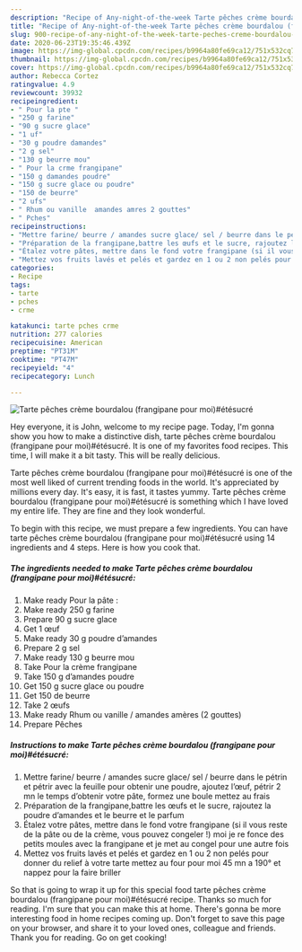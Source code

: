 ```yaml
---
description: "Recipe of Any-night-of-the-week Tarte pêches crème bourdalou (frangipane pour moi)#étésucré"
title: "Recipe of Any-night-of-the-week Tarte pêches crème bourdalou (frangipane pour moi)#étésucré"
slug: 900-recipe-of-any-night-of-the-week-tarte-peches-creme-bourdalou-frangipane-pour-moietesucre
date: 2020-06-23T19:35:46.439Z
image: https://img-global.cpcdn.com/recipes/b9964a80fe69ca12/751x532cq70/tarte-peches-creme-bourdalou-frangipane-pour-moietesucre-photo-principale-de-la-recette.jpg
thumbnail: https://img-global.cpcdn.com/recipes/b9964a80fe69ca12/751x532cq70/tarte-peches-creme-bourdalou-frangipane-pour-moietesucre-photo-principale-de-la-recette.jpg
cover: https://img-global.cpcdn.com/recipes/b9964a80fe69ca12/751x532cq70/tarte-peches-creme-bourdalou-frangipane-pour-moietesucre-photo-principale-de-la-recette.jpg
author: Rebecca Cortez
ratingvalue: 4.9
reviewcount: 39932
recipeingredient:
- " Pour la pte "
- "250 g farine"
- "90 g sucre glace"
- "1 uf"
- "30 g poudre damandes"
- "2 g sel"
- "130 g beurre mou"
- " Pour la crme frangipane"
- "150 g damandes poudre"
- "150 g sucre glace ou poudre"
- "150 de beurre"
- "2 ufs"
- " Rhum ou vanille  amandes amres 2 gouttes"
- " Pches"
recipeinstructions:
- "Mettre farine/ beurre / amandes sucre glace/ sel / beurre dans le pétrin et pétrir avec la feuille pour obtenir une poudre, ajoutez l’œuf, pétrir 2 mn le temps d’obtenir votre pâte, formez une boule mettez au frais"
- "Préparation de la frangipane,battre les œufs et le sucre, rajoutez la poudre d’amandes et le beurre et le parfum"
- "Étalez votre pâtes, mettre dans le fond votre frangipane (si il vous reste de la pâte ou de la crème, vous pouvez congeler !) moi je re fonce des petits moules avec la frangipane et je met au congel pour une autre fois"
- "Mettez vos fruits lavés et pelés et gardez en 1 ou 2 non pelés pour donner du relief à votre tarte mettez au four pour moi 45 mn a 190° et nappez pour la faire briller"
categories:
- Recipe
tags:
- tarte
- pches
- crme

katakunci: tarte pches crme 
nutrition: 277 calories
recipecuisine: American
preptime: "PT31M"
cooktime: "PT47M"
recipeyield: "4"
recipecategory: Lunch

---
```



![Tarte pêches crème bourdalou (frangipane pour moi)#étésucré](https://img-global.cpcdn.com/recipes/b9964a80fe69ca12/751x532cq70/tarte-peches-creme-bourdalou-frangipane-pour-moietesucre-photo-principale-de-la-recette.jpg)

Hey everyone, it is John, welcome to my recipe page. Today, I'm gonna show you how to make a distinctive dish, tarte pêches crème bourdalou (frangipane pour moi)#étésucré. It is one of my favorites food recipes. This time, I will make it a bit tasty. This will be really delicious.

Tarte pêches crème bourdalou (frangipane pour moi)#étésucré is one of the most well liked of current trending foods in the world. It's appreciated by millions every day. It's easy, it is fast, it tastes yummy. Tarte pêches crème bourdalou (frangipane pour moi)#étésucré is something which I have loved my entire life. They are fine and they look wonderful.




To begin with this recipe, we must prepare a few ingredients. You can have tarte pêches crème bourdalou (frangipane pour moi)#étésucré using 14 ingredients and 4 steps. Here is how you cook that.

<!--inarticleads1-->

##### The ingredients needed to make Tarte pêches crème bourdalou (frangipane pour moi)#étésucré:

1. Make ready  Pour la pâte :
1. Make ready 250 g farine
1. Prepare 90 g sucre glace
1. Get 1 œuf
1. Make ready 30 g poudre d’amandes
1. Prepare 2 g sel
1. Make ready 130 g beurre mou
1. Take  Pour la crème frangipane
1. Take 150 g d’amandes poudre
1. Get 150 g sucre glace ou poudre
1. Get 150 de beurre
1. Take 2 œufs
1. Make ready  Rhum ou vanille / amandes amères (2 gouttes)
1. Prepare  Pêches




<!--inarticleads2-->

##### Instructions to make Tarte pêches crème bourdalou (frangipane pour moi)#étésucré:

1. Mettre farine/ beurre / amandes sucre glace/ sel / beurre dans le pétrin et pétrir avec la feuille pour obtenir une poudre, ajoutez l’œuf, pétrir 2 mn le temps d’obtenir votre pâte, formez une boule mettez au frais
1. Préparation de la frangipane,battre les œufs et le sucre, rajoutez la poudre d’amandes et le beurre et le parfum
1. Étalez votre pâtes, mettre dans le fond votre frangipane (si il vous reste de la pâte ou de la crème, vous pouvez congeler !) moi je re fonce des petits moules avec la frangipane et je met au congel pour une autre fois
1. Mettez vos fruits lavés et pelés et gardez en 1 ou 2 non pelés pour donner du relief à votre tarte mettez au four pour moi 45 mn a 190° et nappez pour la faire briller




So that is going to wrap it up for this special food tarte pêches crème bourdalou (frangipane pour moi)#étésucré recipe. Thanks so much for reading. I'm sure that you can make this at home. There's gonna be more interesting food in home recipes coming up. Don't forget to save this page on your browser, and share it to your loved ones, colleague and friends. Thank you for reading. Go on get cooking!
